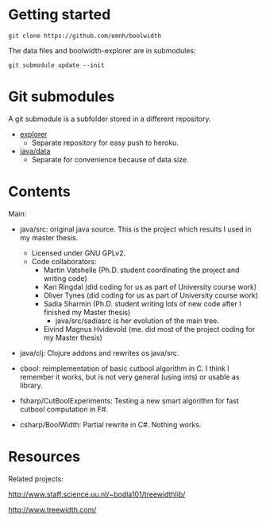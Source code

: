 # Getting started

    git clone https://github.com/emnh/boolwidth

The data files and boolwidth-explorer are in submodules:

    git submodule update --init

# Git submodules

A git submodule is a subfolder stored in a different repository.

- [explorer](https://github.com/emnh/boolwidth-explorer)
  - Separate repository for easy push to heroku.
- [java/data](https://github.com/emnh/boolwidth-data)
  - Separate for convenience because of data size.

# Contents

Main:
- java/src: original java source. This is the project which results I used in my master thesis.
  - Licensed under GNU GPLv2.
  - Code collaborators:
    - Martin Vatshelle (Ph.D. student coordinating the project and writing code)
    - Kari Ringdal (did coding for us as part of University course work)
    - Oliver Tynes (did coding for us as part of University course work)
    - Sadia Sharmin (Ph.D. student writing lots of new code after I finished my Master thesis)
      - java/src/sadiasrc is her evolution of the main tree.
    - Eivind Magnus Hvidevold (me. did most of the project coding for my Master thesis)

- java/clj: Clojure addons and rewrites os java/src.

- cbool: reimplementation of basic cutbool algorithm in C. I think I remember it works, but is not very general (using ints) or usable as library.

- fsharp/CutBoolExperiments: Testing a new smart algorithm for fast cutbool computation in F#.

- csharp/BoolWidth: Partial rewrite in C#. Nothing works.

# Resources

Related projects:

http://www.staff.science.uu.nl/~bodla101/treewidthlib/

http://www.treewidth.com/
